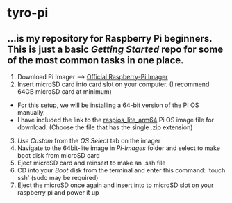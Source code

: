 # tyro-pi
...is my repository for Raspberry Pi beginners. This is just a basic *Getting Started* repo for some of the most common tasks in one place.
---
1. Download Pi Imager --> [Official Raspberry-Pi Imager](https://www.raspberrypi.com/software/)
2. Insert microSD card into card slot on your computer. (I recommend 64GB microSD card at minimum)
- For this setup, we will be installing a 64-bit version of the PI OS manually.
- I have included the link to the [raspios_lite_arm64](https://downloads.raspberrypi.org/raspios_lite_arm64/images/raspios_lite_arm64-2021-11-08/) Pi OS image file for download. (Choose the file that has the single .zip extension)
3. *Use Custom* from the *OS Select* tab on the imager
4. Navigate to the 64bit-lite image in *Pi-Images* folder and select to make boot disk from microSD card
5. Eject microSD card and reinsert to make an .ssh file
6. CD into your *Boot* disk from the terminal and enter this command: 'touch ssh' (sudo may be required)
7. Eject the microSD once again and insert into to microSD slot on your raspberry pi and power it up